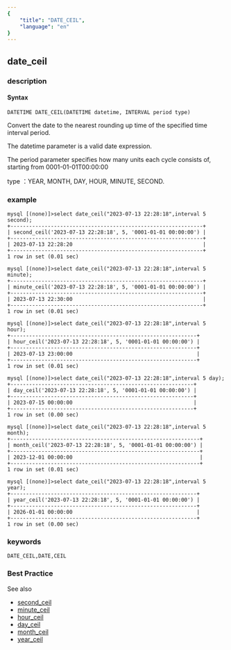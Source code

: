 ```yaml
---
{
    "title": "DATE_CEIL",
    "language": "en"
}
---
```


<!-- 
Licensed to the Apache Software Foundation (ASF) under one
or more contributor license agreements.  See the NOTICE file
distributed with this work for additional information
regarding copyright ownership.  The ASF licenses this file
to you under the Apache License, Version 2.0 (the
"License"); you may not use this file except in compliance
with the License.  You may obtain a copy of the License at

  http://www.apache.org/licenses/LICENSE-2.0

Unless required by applicable law or agreed to in writing,
software distributed under the License is distributed on an
"AS IS" BASIS, WITHOUT WARRANTIES OR CONDITIONS OF ANY
KIND, either express or implied.  See the License for the
specific language governing permissions and limitations
under the License.
-->

## date_ceil
### description
#### Syntax

`DATETIME DATE_CEIL(DATETIME datetime, INTERVAL period type)`


Convert the date to the nearest rounding up time of the specified time interval period.

The datetime parameter is a valid date expression.

The period parameter specifies how many units each cycle consists of, starting from 0001-01-01T00:00:00

type ：YEAR, MONTH, DAY, HOUR, MINUTE, SECOND.

### example

```
mysql [(none)]>select date_ceil("2023-07-13 22:28:18",interval 5 second);
+--------------------------------------------------------------+
| second_ceil('2023-07-13 22:28:18', 5, '0001-01-01 00:00:00') |
+--------------------------------------------------------------+
| 2023-07-13 22:28:20                                          |
+--------------------------------------------------------------+
1 row in set (0.01 sec)

mysql [(none)]>select date_ceil("2023-07-13 22:28:18",interval 5 minute);
+--------------------------------------------------------------+
| minute_ceil('2023-07-13 22:28:18', 5, '0001-01-01 00:00:00') |
+--------------------------------------------------------------+
| 2023-07-13 22:30:00                                          |
+--------------------------------------------------------------+
1 row in set (0.01 sec)

mysql [(none)]>select date_ceil("2023-07-13 22:28:18",interval 5 hour);
+------------------------------------------------------------+
| hour_ceil('2023-07-13 22:28:18', 5, '0001-01-01 00:00:00') |
+------------------------------------------------------------+
| 2023-07-13 23:00:00                                        |
+------------------------------------------------------------+
1 row in set (0.01 sec)

mysql [(none)]>select date_ceil("2023-07-13 22:28:18",interval 5 day);
+-----------------------------------------------------------+
| day_ceil('2023-07-13 22:28:18', 5, '0001-01-01 00:00:00') |
+-----------------------------------------------------------+
| 2023-07-15 00:00:00                                       |
+-----------------------------------------------------------+
1 row in set (0.00 sec)

mysql [(none)]>select date_ceil("2023-07-13 22:28:18",interval 5 month);
+-------------------------------------------------------------+
| month_ceil('2023-07-13 22:28:18', 5, '0001-01-01 00:00:00') |
+-------------------------------------------------------------+
| 2023-12-01 00:00:00                                         |
+-------------------------------------------------------------+
1 row in set (0.01 sec)

mysql [(none)]>select date_ceil("2023-07-13 22:28:18",interval 5 year);
+------------------------------------------------------------+
| year_ceil('2023-07-13 22:28:18', 5, '0001-01-01 00:00:00') |
+------------------------------------------------------------+
| 2026-01-01 00:00:00                                        |
+------------------------------------------------------------+
1 row in set (0.00 sec)
```

### keywords

    DATE_CEIL,DATE,CEIL

### Best Practice

See also
- [second_ceil](./second_ceil)
- [minute_ceil](./minute_ceil)
- [hour_ceil](./hour_ceil)
- [day_ceil](./day_ceil)
- [month_ceil](./month_ceil)
- [year_ceil](./year_ceil)
